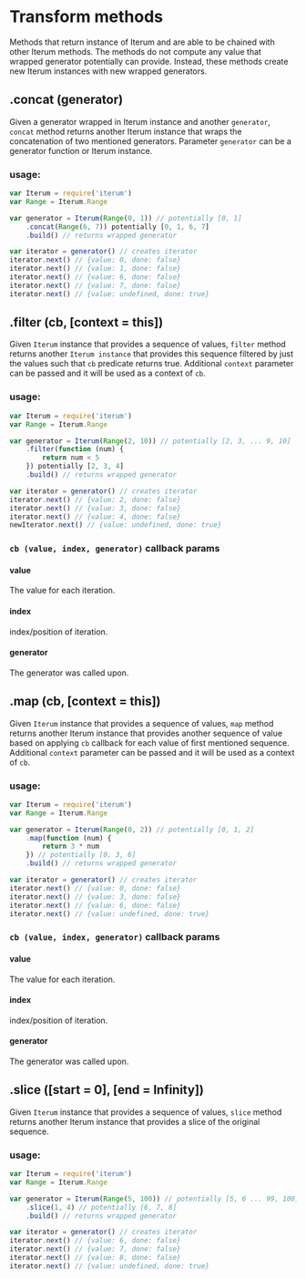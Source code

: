 # Transform methods
Methods that return instance of Iterum and are able to be chained with other Iterum methods. The methods do not compute any value that wrapped generator potentially can provide. Instead, these methods create new Iterum instances with new wrapped generators.

## .concat (generator)

Given a generator wrapped in Iterum instance and another `generator`, `concat` method returns another Iterum instance that wraps the concatenation of two mentioned generators. Parameter `generator` can be a generator function or Iterum instance.

### usage:
``` javascript
var Iterum = require('iterum')
var Range = Iterum.Range

var generator = Iterum(Range(0, 1)) // potentially [0, 1]
    .concat(Range(6, 7)) potentially [0, 1, 6, 7]
    .build() // returns wrapped generator

var iterator = generator() // creates iterator
iterator.next() // {value: 0, done: false}
iterator.next() // {value: 1, done: false}
iterator.next() // {value: 6, done: false}
iterator.next() // {value: 7, done: false}
iterator.next() // {value: undefined, done: true}
```

## .filter (cb, [context = this])

Given `Iterum` instance that provides a sequence of values, `filter` method returns another `Iterum instance` that provides this sequence filtered by  just the values such that `cb` predicate returns true. Additional `context` parameter can be passed and it will be used as a context of `cb`.

### usage:
``` javascript
var Iterum = require('iterum')
var Range = Iterum.Range

var generator = Iterum(Range(2, 10)) // potentially [2, 3, ... 9, 10]
    .filter(function (num) {
        return num < 5
    }) potentially [2, 3, 4]
    .build() // returns wrapped generator

var iterator = generator() // creates iterator
iterator.next() // {value: 2, done: false}
iterator.next() // {value: 3, done: false}
iterator.next() // {value: 4, done: false}
newIterator.next() // {value: undefined, done: true}
```

### `cb (value, index, generator)` callback params

#### value
The value for each iteration.

#### index
index/position of iteration.

#### generator
The generator was called upon.

## .map (cb, [context = this])

Given `Iterum` instance that provides a sequence of values, `map` method returns another Iterum instance that provides another sequence of value based on applying `cb` callback for each value of first mentioned sequence. Additional `context` parameter can be passed and it will be used as a context of `cb`.

### usage:
``` javascript
var Iterum = require('iterum')
var Range = Iterum.Range

var generator = Iterum(Range(0, 2)) // potentially [0, 1, 2]
    .map(function (num) {
        return 3 * num
    }) // potentially [0, 3, 6]
    .build() // returns wrapped generator

var iterator = generator() // creates iterator
iterator.next() // {value: 0, done: false}
iterator.next() // {value: 3, done: false}
iterator.next() // {value: 6, done: false}
iterator.next() // {value: undefined, done: true}
```

### `cb (value, index, generator)` callback params

#### value
The value for each iteration.

#### index
index/position of iteration.

#### generator
The generator was called upon.


## .slice ([start = 0], [end = Infinity])

Given `Iterum` instance that provides a sequence of values,  `slice` method returns another Iterum instance that provides a slice of the original sequence.

### usage:
``` javascript
var Iterum = require('iterum')
var Range = Iterum.Range

var generator = Iterum(Range(5, 100)) // potentially [5, 6 ... 99, 100]
    .slice(1, 4) // potentially [6, 7, 8]
    .build() // returns wrapped generator

var iterator = generator() // creates iterator
iterator.next() // {value: 6, done: false}
iterator.next() // {value: 7, done: false}
iterator.next() // {value: 8, done: false}
iterator.next() // {value: undefined, done: true}
```
